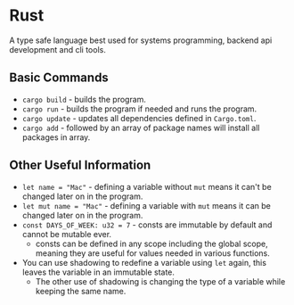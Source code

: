 # Rust

A type safe language best used for systems programming, backend api development and cli tools.

## Basic Commands

- `cargo build` - builds the program.
- `cargo run` - builds the program if needed and runs the program.
- `cargo update` - updates all dependencies defined in `Cargo.toml`.
- `cargo add` - followed by an array of package names will install all packages in array.

## Other Useful Information

- `let name = "Mac"` - defining a variable without `mut` means it can't be changed later on in the program.
- `let mut name = "Mac"` - defining a variable with `mut` means it can be changed later on in the program.
- `const DAYS_OF_WEEK: u32 = 7` - consts are immutable by default and cannot be mutable ever.
  - consts can be defined in any scope including the global scope, meaning they are useful for values needed in various functions.
- You can use shadowing to redefine a variable using `let` again, this leaves the variable in an immutable state.
  - The other use of shadowing is changing the type of a variable while keeping the same name.
